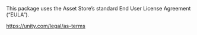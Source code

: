This package uses the Asset Store’s standard End User License Agreement (“EULA”).

https://unity.com/legal/as-terms
